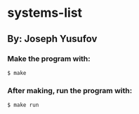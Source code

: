 # systems-list 

## By: Joseph Yusufov
### Make the program with:
```
$ make 
```

### After making, run the program with:
```
$ make run
```